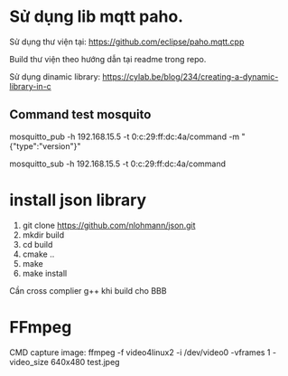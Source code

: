 # Sử dụng lib mqtt paho.
Sử dụng thư viện tại: https://github.com/eclipse/paho.mqtt.cpp

Build thư viện theo hướng dẫn tại readme trong repo.

Sử dụng dinamic library: https://cylab.be/blog/234/creating-a-dynamic-library-in-c

## Command test mosquito

mosquitto_pub -h 192.168.15.5 -t 0:c:29:ff:dc:4a/command -m "{\"type\":\"version\"}"

mosquitto_sub -h 192.168.15.5 -t 0:c:29:ff:dc:4a/command

# install json library

1. git clone https://github.com/nlohmann/json.git
2. mkdir build
3. cd build
4. cmake ..
5. make
6. make install

Cần cross complier g++ khi build cho BBB

# FFmpeg

CMD capture image: ffmpeg -f video4linux2 -i /dev/video0 -vframes 1  -video_size 640x480 test.jpeg